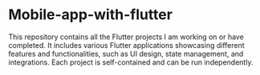 # Mobile-app-with-flutter
This repository contains all the Flutter projects I am working on or have completed. It includes various Flutter applications showcasing different features and functionalities, such as UI design, state management, and integrations. Each project is self-contained and can be run independently.

